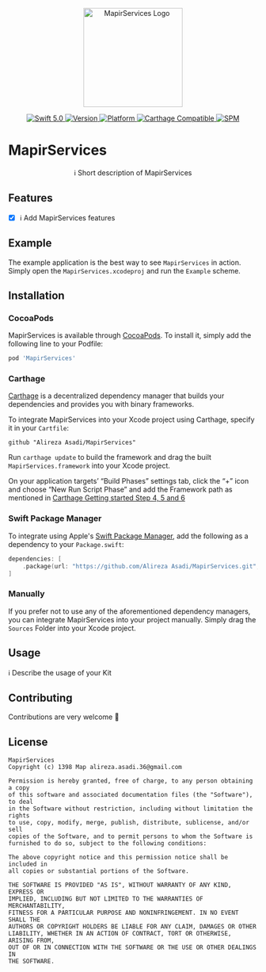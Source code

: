 <p align="center">
   <img width="200" src="https://raw.githubusercontent.com/SvenTiigi/SwiftKit/gh-pages/readMeAssets/SwiftKitLogo.png" alt="MapirServices Logo">
</p>

<p align="center">
   <a href="https://developer.apple.com/swift/">
      <img src="https://img.shields.io/badge/Swift-5.0-orange.svg?style=flat" alt="Swift 5.0">
   </a>
   <a href="http://cocoapods.org/pods/MapirServices">
      <img src="https://img.shields.io/cocoapods/v/MapirServices.svg?style=flat" alt="Version">
   </a>
   <a href="http://cocoapods.org/pods/MapirServices">
      <img src="https://img.shields.io/cocoapods/p/MapirServices.svg?style=flat" alt="Platform">
   </a>
   <a href="https://github.com/Carthage/Carthage">
      <img src="https://img.shields.io/badge/Carthage-compatible-4BC51D.svg?style=flat" alt="Carthage Compatible">
   </a>
   <a href="https://github.com/apple/swift-package-manager">
      <img src="https://img.shields.io/badge/Swift%20Package%20Manager-compatible-brightgreen.svg" alt="SPM">
   </a>
</p>

# MapirServices

<p align="center">
ℹ️ Short description of MapirServices
</p>

## Features

- [x] ℹ️ Add MapirServices features

## Example

The example application is the best way to see `MapirServices` in action. Simply open the `MapirServices.xcodeproj` and run the `Example` scheme.

## Installation

### CocoaPods

MapirServices is available through [CocoaPods](http://cocoapods.org). To install
it, simply add the following line to your Podfile:

```bash
pod 'MapirServices'
```

### Carthage

[Carthage](https://github.com/Carthage/Carthage) is a decentralized dependency manager that builds your dependencies and provides you with binary frameworks.

To integrate MapirServices into your Xcode project using Carthage, specify it in your `Cartfile`:

```ogdl
github "Alireza Asadi/MapirServices"
```

Run `carthage update` to build the framework and drag the built `MapirServices.framework` into your Xcode project. 

On your application targets’ “Build Phases” settings tab, click the “+” icon and choose “New Run Script Phase” and add the Framework path as mentioned in [Carthage Getting started Step 4, 5 and 6](https://github.com/Carthage/Carthage/blob/master/README.md#if-youre-building-for-ios-tvos-or-watchos)

### Swift Package Manager

To integrate using Apple's [Swift Package Manager](https://swift.org/package-manager/), add the following as a dependency to your `Package.swift`:

```swift
dependencies: [
    .package(url: "https://github.com/Alireza Asadi/MapirServices.git", from: "1.0.0")
]
```

### Manually

If you prefer not to use any of the aforementioned dependency managers, you can integrate MapirServices into your project manually. Simply drag the `Sources` Folder into your Xcode project.

## Usage

ℹ️ Describe the usage of your Kit

## Contributing
Contributions are very welcome 🙌

## License

```
MapirServices
Copyright (c) 1398 Map alireza.asadi.36@gmail.com

Permission is hereby granted, free of charge, to any person obtaining a copy
of this software and associated documentation files (the "Software"), to deal
in the Software without restriction, including without limitation the rights
to use, copy, modify, merge, publish, distribute, sublicense, and/or sell
copies of the Software, and to permit persons to whom the Software is
furnished to do so, subject to the following conditions:

The above copyright notice and this permission notice shall be included in
all copies or substantial portions of the Software.

THE SOFTWARE IS PROVIDED "AS IS", WITHOUT WARRANTY OF ANY KIND, EXPRESS OR
IMPLIED, INCLUDING BUT NOT LIMITED TO THE WARRANTIES OF MERCHANTABILITY,
FITNESS FOR A PARTICULAR PURPOSE AND NONINFRINGEMENT. IN NO EVENT SHALL THE
AUTHORS OR COPYRIGHT HOLDERS BE LIABLE FOR ANY CLAIM, DAMAGES OR OTHER
LIABILITY, WHETHER IN AN ACTION OF CONTRACT, TORT OR OTHERWISE, ARISING FROM,
OUT OF OR IN CONNECTION WITH THE SOFTWARE OR THE USE OR OTHER DEALINGS IN
THE SOFTWARE.
```
